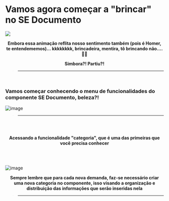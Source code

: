 # Vamos agora começar a "brincar" no SE Documento


![](https://media3.giphy.com/media/3orifaQEOagjYJ1EXe/giphy.gif?cid=ecf05e47ejare0ki7hcvoa98a363taec2mgcenp94os90j9g&rid=giphy.gif&ct=g)

<p align = "center">
    <strong> Embora essa animação reflita nosso sentimento também (pois é Homer, te entendememos)... kkkkkkkk, brincadeira, mentira, tô brincando não.... 😬😬 </strong> 
</p>

<p align = "center">
    <strong> Simbora?! Partiu?! </strong> 
</p>


> -----------------------------------------------------------------

<br>

### Vamos começar conhecendo o menu de funcionalidades do componente SE Documento, beleza?!

![image](https://user-images.githubusercontent.com/95197081/173683024-f63ec3c7-b077-4a6c-96f5-4202491378ad.png)


> -----------------------------------------------------------------


<br>
<br>
<p align = "center">
    <strong> Acessando a funcionalidade "categoria", que é uma das primeiras que você precisa conhecer </strong> 
</p>

<br>
<br>

![image](https://user-images.githubusercontent.com/95197081/173838481-37348571-60cd-48b9-a5d4-121c4084d022.png)
 
<p align = "center">
    <strong> Sempre lembre que para cada nova demanda, faz-se necessário criar uma nova categoria no componente, isso visando a organização e distribuição das                      informações que serão inseridas nela </strong> 
</p>

> -----------------------------------------------------------------



